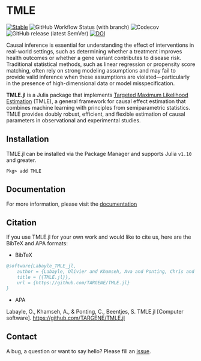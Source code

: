 # TMLE

[![Stable](https://img.shields.io/badge/docs-stable-blue.svg)](https://targene.github.io/TMLE.jl/stable/)
![GitHub Workflow Status (with branch)](https://img.shields.io/github/actions/workflow/status/TARGENE/TMLE.jl/CI.yml?branch=main)
![Codecov](https://img.shields.io/codecov/c/github/TARGENE/TMLE.jl/main)
![GitHub release (latest SemVer)](https://img.shields.io/github/v/release/TARGENE/TMLE.jl)
[![DOI](https://zenodo.org/badge/{github_id}.svg)](https://zenodo.org/badge/latestdoi/{github_id})

Causal inference is essential for understanding the effect of interventions in real-world settings, such as determining whether a treatment improves health outcomes or whether a gene variant contributes to disease risk. Traditional statistical methods, such as linear regression or propensity score matching, often rely on strong modeling assumptions and may fail to provide valid inference when these assumptions are violated—particularly in the presence of high-dimensional data or model misspecification.

**TMLE.jl** is a Julia package that implements [Targeted Maximum Likelihood Estimation](https://link.springer.com/book/10.1007/978-1-4419-9782-1) (TMLE), a general framework for causal effect estimation that combines machine learning with principles from semiparametric statistics. TMLE provides doubly robust, efficient, and flexible estimation of causal parameters in observational and experimental studies.

## Installation

TMLE.jl can be installed via the Package Manager and supports Julia `v1.10` and greater.

```Pkg
Pkg> add TMLE
```

## Documentation

For more information, please visit the [documentation](https://targene.github.io/TMLE.jl/stable/)

## Citation

If you use TMLE.jl for your own work and would like to cite us, here are the BibTeX and APA formats:

- BibTeX

```bibtex
@software{Labayle_TMLE_jl,
    author = {Labayle, Olivier and Khamseh, Ava and Ponting, Chris and Beentjes, Sjoerd},
    title = {{TMLE.jl}},
    url = {https://github.com/TARGENE/TMLE.jl}
}
```

- APA

Labayle, O., Khamseh, A., & Ponting, C., Beentjes, S. TMLE.jl [Computer software]. https://github.com/TARGENE/TMLE.jl

## Contact

A bug, a question or want to say hello? Please fill an [issue](https://github.com/TARGENE/TMLE.jl/issues).

